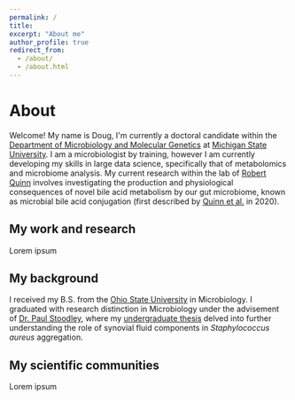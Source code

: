 ```yaml
---
permalink: /
title: 
excerpt: "About me"
author_profile: true
redirect_from: 
  - /about/
  - /about.html
---
```

About
======
Welcome! My name is Doug, I'm currently a doctoral candidate within the [Department of Microbiology and Molecular Genetics](https://mmg.natsci.msu.edu/) at [Michigan State University](https://www.msu.edu/). I am a microbiologist by training, however I am currently developing my skills in large data science, specifically that of metabolomics and microbiome analysis. My current research within the lab of [Robert Quinn](https://www.robertquinnlab.com/) involves investigating the production and physiological consequences of novel bile acid metabolism by our gut microbiome, known as microbial bile acid conjugation (first described by [Quinn et al.](https://www.nature.com/articles/s41586-020-2047-9) in 2020). 

My work and research
-----
Lorem ipsum

My background
------
I received my B.S. from the [Ohio State University](https://www.osu.edu/) in Microbiology. I graduated with research distinction in Microbiology under the advisement of [Dr. Paul Stoodley](https://medicine.osu.edu/find-faculty/non-clinical/microbial-infection-and-immunity/paul-stoodley), where my [undergraduate thesis](https://kb.osu.edu/handle/1811/87372) delved into further understanding the role of synovial fluid components in *Staphylococcus aureus* aggregation.

My scientific communities
------
Lorem ipsum
